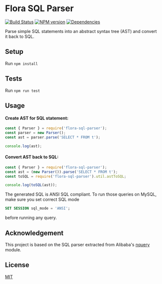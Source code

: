 Flora SQL Parser
================

[![Build Status](https://travis-ci.org/godmodelabs/flora-sql-parser.svg?branch=master)](https://travis-ci.org/godmodelabs/flora-sql-parser)
[![NPM version](https://badge.fury.io/js/flora-sql-parser.svg)](https://www.npmjs.com/package/flora-sql-parser)
[![Dependencies](https://img.shields.io/david/godmodelabs/flora-sql-parser.svg)](https://david-dm.org/godmodelabs/flora-sql-parser)

Parse simple SQL statements into an abstract syntax tree (AST) and convert it back to SQL.

Setup
-----
Run `npm install`

Tests
-----
Run `npm run test`

Usage
-----

#### Create AST for SQL statement:

```javascript
const { Parser } = require('flora-sql-parser');
const parser = new Parser();
const ast = parser.parse('SELECT * FROM t');

console.log(ast);
```

#### Convert AST back to SQL:

```javascript
const { Parser } = require('flora-sql-parser');
const ast = (new Parser()).parse('SELECT * FROM t');
const toSQL = require('flora-sql-parser').util.astToSQL;

console.log(toSQL(ast));
```

The generated SQL is ANSI SQL compliant. To run those queries on MySQL, make sure you set correct SQL mode
```sql
SET SESSION sql_mode = 'ANSI';
```
before running any query.

Acknowledgement
--------------

This project is based on the SQL parser extracted from Alibaba's [nquery](https://github.com/alibaba/nquery) module.  

License
-------

[MIT](LICENSE)
